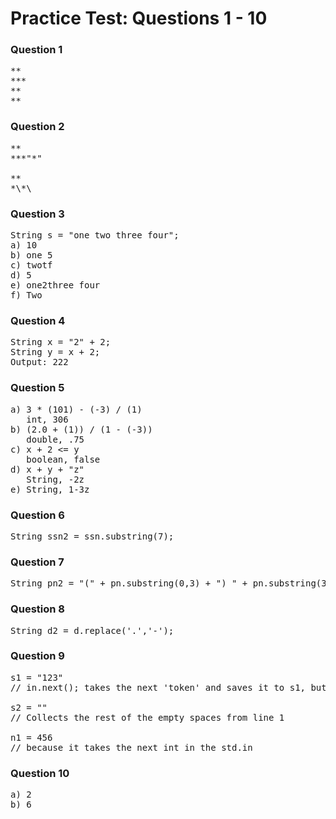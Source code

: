# Practice Test: Questions 1 - 10
### Question 1 
<pre>
**
***
**
**
</pre>

### Question 2 
<pre>
**
***"*"

**
*\*\
</pre>
### Question 3 
<pre>
String s = "one two three four";
a) 10
b) one 5
c) twotf
d) 5
e) one2three four
f) Two
</pre>
### Question 4
<pre>
String x = "2" + 2;
String y = x + 2;
Output: 222
</pre>
### Question 5
<pre>
a) 3 * (101) - (-3) / (1)
   int, 306
b) (2.0 + (1)) / (1 - (-3))
   double, .75
c) x + 2 <= y
   boolean, false
d) x + y + "z"
   String, -2z
e) String, 1-3z
</pre>
### Question 6
<pre>
String ssn2 = ssn.substring(7);
</pre>
### Question 7 
<pre>
String pn2 = "(" + pn.substring(0,3) + ") " + pn.substring(3,6) + "-" + pn.substring(6);
</pre>
### Question 8 
<pre>
String d2 = d.replace('.','-');
</pre>
### Question 9 
<pre>
s1 = "123" <br>// in.next(); takes the next 'token' and saves it to s1, but the data type is a string so it saves it as a string <br>
s2 = "" <br>// Collects the rest of the empty spaces from line 1 <br>
n1 = 456 <br>// because it takes the next int in the std.in
</pre>
### Question 10
<pre>
a) 2
b) 6
</pre>